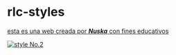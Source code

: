 # rlc-styles

[esta es una web creada por ***Nuska*** con fines educativos](https://nuskalore.github.io/nsk-rlc-styles.github.io/)

[![style No.2](/assets/images/shiprock.jpg "Shiprock, New Mexico by Beau Rogers")](https://www.utherverse.com/bucket/63253d27-e9ec-4df6-beb6-b6ab04ae614a)
